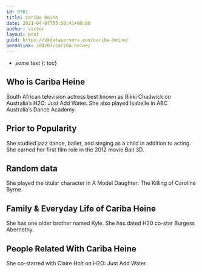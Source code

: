 ```yaml
---
id: 8781
title: Cariba Heine
date: 2021-04-07T05:50:41+00:00
author: victor
layout: post
guid: https://ukdataservers.com/cariba-heine/
permalink: /04/07/cariba-heine/
---
```


* some text
{: toc}


## Who is Cariba Heine



South African television actress best known as Rikki Chadwick on Australia&#8217;s H2O: Just Add Water. She also played Isabelle in ABC Australia&#8217;s Dance Academy.

                
                
                
## Prior to Popularity



She studied jazz dance, ballet, and singing as a child in addition to acting. She earned her first film role in the 2012 movie Bait 3D.

                
                
                
## Random data



She played the titular character in A Model Daughter: The Killing of Caroline Byrne.

                
                
                
## Family & Everyday Life of Cariba Heine



She has one older brother named Kyle. She has dated H20 co-star Burgess Abernethy.

                
                
                
## People Related With Cariba Heine



She co-starred with Claire Holt on H2O: Just Add Water. 

                
              
            
          
          
          